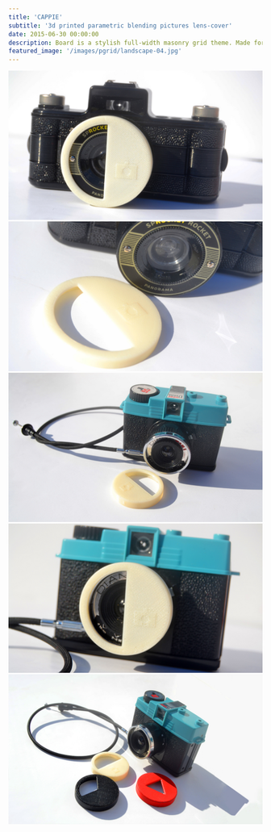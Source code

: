 ```yaml
---
title: 'CAPPIE'
subtitle: '3d printed parametric blending pictures lens-cover'
date: 2015-06-30 00:00:00
description: Board is a stylish full-width masonry grid theme. Made for designers, artists, photographers and developers to show off their best work.
featured_image: '/images/pgrid/landscape-04.jpg'
---
```


<div class="gallery" data-columns="2">
	<img src="/images/cappie/1.jpg">
	<img src="/images/cappie/2.jpg">
	</div>
<div class="gallery" data-columns="3">
	<img src="/images/cappie/3.jpg">
	<img src="/images/cappie/4.jpg">
	<img src="/images/cappie/5.jpg">
</div>
